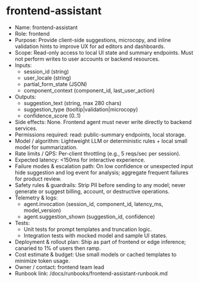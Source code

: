 # frontend-assistant

- Name: frontend-assistant
- Role: frontend
- Purpose: Provide client-side suggestions, microcopy, and inline validation hints to improve UX for ad editors and dashboards.
- Scope: Read-only access to local UI state and summary endpoints. Must not perform writes to user accounts or backend resources.
- Inputs:
  - session_id (string)
  - user_locale (string)
  - partial_form_state (JSON)
  - component_context (component_id, last_user_action)
- Outputs:
  - suggestion_text (string, max 280 chars)
  - suggestion_type (tooltip|validation|microcopy)
  - confidence_score (0..1)
- Side effects: None. Frontend agent must never write directly to backend services.
- Permissions required: read: public-summary endpoints, local storage.
- Model / algorithm: Lightweight LLM or deterministic rules + local small model for summarization.
- Rate limits / QPS: Per-client throttling (e.g., 5 reqs/sec per session).
- Expected latency: <150ms for interactive experience.
- Failure modes & escalation path: On low confidence or unexpected input hide suggestion and log event for analysis; aggregate frequent failures for product review.
- Safety rules & guardrails: Strip PII before sending to any model; never generate or suggest billing, account, or destructive operations.
- Telemetry & logs:
  - agent.invocation (session_id, component_id, latency_ms, model_version)
  - agent.suggestion_shown (suggestion_id, confidence)
- Tests:
  - Unit tests for prompt templates and truncation logic.
  - Integration tests with mocked model and sample UI states.
- Deployment & rollout plan: Ship as part of frontend or edge inference; canaried to 1% of users then ramp.
- Cost estimate & budget: Use small models or cached templates to minimize token usage.
- Owner / contact: frontend team lead
- Runbook link: /docs/runbooks/frontend-assistant-runbook.md